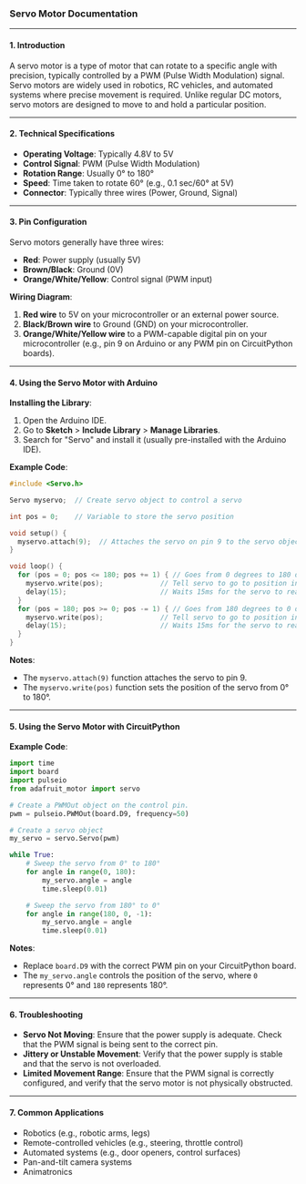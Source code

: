### Servo Motor Documentation

---

#### 1. **Introduction**

A servo motor is a type of motor that can rotate to a specific angle with precision, typically controlled by a PWM (Pulse Width Modulation) signal. Servo motors are widely used in robotics, RC vehicles, and automated systems where precise movement is required. Unlike regular DC motors, servo motors are designed to move to and hold a particular position.

---

#### 2. **Technical Specifications**

- **Operating Voltage**: Typically 4.8V to 5V
- **Control Signal**: PWM (Pulse Width Modulation)
- **Rotation Range**: Usually 0° to 180°
- **Speed**: Time taken to rotate 60° (e.g., 0.1 sec/60° at 5V)
- **Connector**: Typically three wires (Power, Ground, Signal)

---

#### 3. **Pin Configuration**

Servo motors generally have three wires:

- **Red**: Power supply (usually 5V)
- **Brown/Black**: Ground (0V)
- **Orange/White/Yellow**: Control signal (PWM input)

**Wiring Diagram**:

1. **Red wire** to 5V on your microcontroller or an external power source.
2. **Black/Brown wire** to Ground (GND) on your microcontroller.
3. **Orange/White/Yellow wire** to a PWM-capable digital pin on your microcontroller (e.g., pin 9 on Arduino or any PWM pin on CircuitPython boards).

---

#### 4. **Using the Servo Motor with Arduino**

**Installing the Library**:

1. Open the Arduino IDE.
2. Go to **Sketch** > **Include Library** > **Manage Libraries**.
3. Search for "Servo" and install it (usually pre-installed with the Arduino IDE).

**Example Code**:

```cpp
#include <Servo.h>

Servo myservo;  // Create servo object to control a servo

int pos = 0;    // Variable to store the servo position

void setup() {
  myservo.attach(9);  // Attaches the servo on pin 9 to the servo object
}

void loop() {
  for (pos = 0; pos <= 180; pos += 1) { // Goes from 0 degrees to 180 degrees
    myservo.write(pos);              // Tell servo to go to position in variable 'pos'
    delay(15);                       // Waits 15ms for the servo to reach the position
  }
  for (pos = 180; pos >= 0; pos -= 1) { // Goes from 180 degrees to 0 degrees
    myservo.write(pos);              // Tell servo to go to position in variable 'pos'
    delay(15);                       // Waits 15ms for the servo to reach the position
  }
}
```

**Notes**:

- The `myservo.attach(9)` function attaches the servo to pin 9.
- The `myservo.write(pos)` function sets the position of the servo from 0° to 180°.

---

#### 5. **Using the Servo Motor with CircuitPython**

**Example Code**:

```python
import time
import board
import pulseio
from adafruit_motor import servo

# Create a PWMOut object on the control pin.
pwm = pulseio.PWMOut(board.D9, frequency=50)

# Create a servo object
my_servo = servo.Servo(pwm)

while True:
    # Sweep the servo from 0° to 180°
    for angle in range(0, 180):
        my_servo.angle = angle
        time.sleep(0.01)

    # Sweep the servo from 180° to 0°
    for angle in range(180, 0, -1):
        my_servo.angle = angle
        time.sleep(0.01)
```

**Notes**:

- Replace `board.D9` with the correct PWM pin on your CircuitPython board.
- The `my_servo.angle` controls the position of the servo, where `0` represents 0° and `180` represents 180°.

---

#### 6. **Troubleshooting**

- **Servo Not Moving**: Ensure that the power supply is adequate. Check that the PWM signal is being sent to the correct pin.
- **Jittery or Unstable Movement**: Verify that the power supply is stable and that the servo is not overloaded.
- **Limited Movement Range**: Ensure that the PWM signal is correctly configured, and verify that the servo motor is not physically obstructed.

---

#### 7. **Common Applications**

- Robotics (e.g., robotic arms, legs)
- Remote-controlled vehicles (e.g., steering, throttle control)
- Automated systems (e.g., door openers, control surfaces)
- Pan-and-tilt camera systems
- Animatronics
